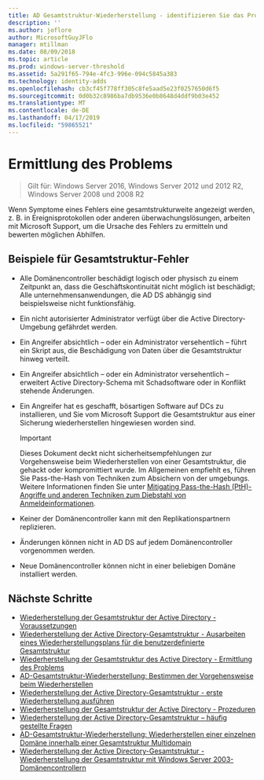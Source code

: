 ```yaml
---
title: AD Gesamtstruktur-Wiederherstellung - identifizieren Sie das Problem
description: ''
ms.author: joflore
author: MicrosoftGuyJFlo
manager: mtillman
ms.date: 08/09/2018
ms.topic: article
ms.prod: windows-server-threshold
ms.assetid: 5a291f65-794e-4fc3-996e-094c5845a383
ms.technology: identity-adds
ms.openlocfilehash: cb3cf45f778ff305c8fe5aad5e23f0257650d6f5
ms.sourcegitcommit: 0d0b32c8986ba7db9536e0b8648d4ddf9b03e452
ms.translationtype: MT
ms.contentlocale: de-DE
ms.lasthandoff: 04/17/2019
ms.locfileid: "59865521"
---
```

# <a name="identify-the-problem"></a>Ermittlung des Problems

>Gilt für: Windows Server 2016, Windows Server 2012 und 2012 R2, Windows Server 2008 und 2008 R2
  
Wenn Symptome eines Fehlers eine gesamtstrukturweite angezeigt werden, z. B. in Ereignisprotokollen oder anderen überwachungslösungen, arbeiten mit Microsoft Support, um die Ursache des Fehlers zu ermitteln und bewerten möglichen Abhilfen.  

## <a name="examples-of-forest-wide-failures"></a>Beispiele für Gesamtstruktur-Fehler

- Alle Domänencontroller beschädigt logisch oder physisch zu einem Zeitpunkt an, dass die Geschäftskontinuität nicht möglich ist beschädigt; Alle unternehmensanwendungen, die AD DS abhängig sind beispielsweise nicht funktionsfähig.  
- Ein nicht autorisierter Administrator verfügt über die Active Directory-Umgebung gefährdet werden.  
- Ein Angreifer absichtlich – oder ein Administrator versehentlich – führt ein Skript aus, die Beschädigung von Daten über die Gesamtstruktur hinweg verteilt.  
- Ein Angreifer absichtlich – oder ein Administrator versehentlich – erweitert Active Directory-Schema mit Schadsoftware oder in Konflikt stehende Änderungen.  
- Ein Angreifer hat es geschafft, bösartigen Software auf DCs zu installieren, und Sie vom Microsoft Support die Gesamtstruktur aus einer Sicherung wiederherstellen hingewiesen worden sind.  
  
   > [!IMPORTANT]
   >  Dieses Dokument deckt nicht sicherheitsempfehlungen zur Vorgehensweise beim Wiederherstellen von einer Gesamtstruktur, die gehackt oder kompromittiert wurde. Im Allgemeinen empfiehlt es, führen Sie Pass-the-Hash von Techniken zum Absichern von der umgebungs. Weitere Informationen finden Sie unter [Mitigating Pass-the-Hash (PtH)-Angriffe und anderen Techniken zum Diebstahl von Anmeldeinformationen](https://www.microsoft.com/download/details.aspx?id=36036).
  
- Keiner der Domänencontroller kann mit den Replikationspartnern replizieren.  
- Änderungen können nicht in AD DS auf jedem Domänencontroller vorgenommen werden.  
- Neue Domänencontroller können nicht in einer beliebigen Domäne installiert werden.  
  
## <a name="next-steps"></a>Nächste Schritte

- [Wiederherstellung der Gesamtstruktur der Active Directory - Voraussetzungen](AD-Forest-Recovery-Prerequisties.md)  
- [Wiederherstellung der Active Directory-Gesamtstruktur - Ausarbeiten eines Wiederherstellungsplans für die benutzerdefinierte Gesamtstruktur](AD-Forest-Recovery-Devising-a-Plan.md)  
- [Wiederherstellung der Gesamtstruktur des Active Directory - Ermittlung des Problems](AD-Forest-Recovery-Identify-the-Problem.md)
- [AD-Gesamtstruktur-Wiederherstellung: Bestimmen der Vorgehensweise beim Wiederherstellen](AD-Forest-Recovery-Determine-how-to-Recover.md)
- [Wiederherstellung der Active Directory-Gesamtstruktur - erste Wiederherstellung ausführen](AD-Forest-Recovery-Perform-initial-recovery.md)  
- [Wiederherstellung der Gesamtstruktur der Active Directory - Prozeduren](AD-Forest-Recovery-Procedures.md)  
- [Wiederherstellung der Active Directory-Gesamtstruktur – häufig gestellte Fragen](AD-Forest-Recovery-FAQ.md)  
- [AD-Gesamtstruktur-Wiederherstellung: Wiederherstellen einer einzelnen Domäne innerhalb einer Gesamtstruktur Multidomain](AD-Forest-Recovery-Single-Domain-in-Multidomain-Recovery.md)  
- [Wiederherstellung der Active Directory-Gesamtstruktur - Wiederherstellung der Gesamtstruktur mit Windows Server 2003-Domänencontrollern](AD-Forest-Recovery-Windows-Server-2003.md) 
